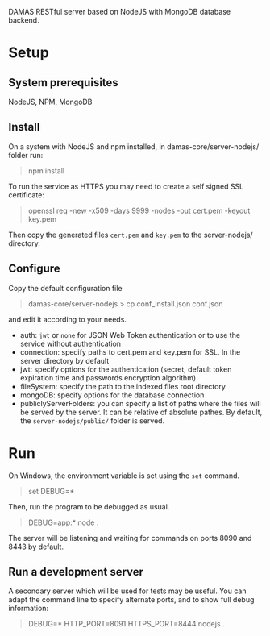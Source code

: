 DAMAS RESTful server based on NodeJS with MongoDB database backend.

# Setup

## System prerequisites
NodeJS, NPM, MongoDB

## Install

On a system with NodeJS and npm installed, in damas-core/server-nodejs/ folder run:
> npm install

To run the service as HTTPS you may need to create a self signed SSL certificate:
> openssl req -new -x509 -days 9999 -nodes -out cert.pem -keyout key.pem

Then copy the generated files `cert.pem` and `key.pem` to the server-nodejs/ directory.

## Configure



Copy the default configuration file
> damas-core/server-nodejs > cp conf_install.json conf.json

and edit it according to your needs.

* auth: `jwt` or `none` for JSON Web Token authentication or to use the service without authentication
* connection: specify paths to cert.pem and key.pem for SSL. In the server directory by default
* jwt: specify options for the authentication (secret, default token expiration time and passwords encryption algorithm)
* fileSystem: specify the path to the indexed files root directory
* mongoDB: specify options for the database connection
* publiclyServerFolders: you can specify a list of paths where the files will be served by the server. It can be relative of absolute pathes. By default, the `server-nodejs/public/` folder is served.

# Run
On Windows, the environment variable is set using the `set` command.
> set DEBUG=*

Then, run the program to be debugged as usual.

> DEBUG=app:* node .

The server will be listening and waiting for commands on ports 8090 and 8443 by default.

## Run a development server
A secondary server which will be used for tests may be useful. You can adapt the command line to specify alternate ports, and to show full debug information:
> DEBUG=* HTTP_PORT=8091 HTTPS_PORT=8444 nodejs .